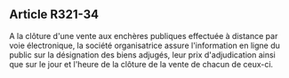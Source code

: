 Article R321-34
----
A la clôture d'une vente aux enchères publiques effectuée à distance par voie
électronique, la société organisatrice assure l'information en ligne du public
sur la désignation des biens adjugés, leur prix d'adjudication ainsi que sur le
jour et l'heure de la clôture de la vente de chacun de ceux-ci.
